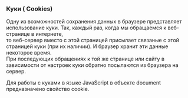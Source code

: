 <h3>Куки ( Cookies)</h3>
<p>Одну из возможностей сохранения данных в браузере представляет использование куки. Так, каждый раз, когда мы обращаемся к веб-странице в интернете,<br>
  то веб-сервер вместо с этой страницей присылает связаные с этой страницей куки (при их наличии). И браузер хранит эти данные некоторое время.<br> 
  При последующих обращениях к той же странице или сайту в зависимости от настроек куки обратно посылаются из браузера на сервер.<br>

Для работы с куками в языке JavaScript в объекте document предназначено свойство cookie.</p>

